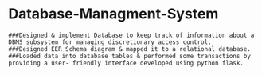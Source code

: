 # Database-Managment-System

    ###Designed & implement Database to keep track of information about a DBMS subsystem for managing discretionary access control. 
    ###Designed EER Schema diagram & mapped it to a relational database. 
    ###Loaded data into database tables & performed some transactions by providing a user- friendly interface developed using python flask.
